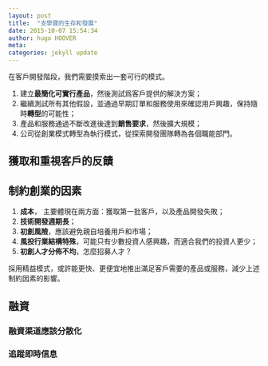 ```yaml
---
layout: post
title:  "支學寶的生存和發展"
date: 2015-10-07 15:54:34
author: hugo HOOVER
meta: 
categories: jekyll update
---
```



<!-- This file is created from $MARBOO_HOME/.media/starts/default.md -->

在客戶開發階段，我們需要摸索出一套可行的模式。

1. 建立**最簡化可實行產品**，然後測試爲客戶提供的解決方案；
2. 繼續測試所有其他假設，並通過早期訂單和服務使用來確認用戶興趣，保持隨時**轉型**的可能性；
3. 產品和服務通過不斷改進後達到**銷售要求**，然後擴大規模；
4. 公司從創業模式轉型為執行模式，從探索開發團隊轉為各個職能部門。

## **獲取和重視客戶的反饋**

## 制約創業的因素

1. **成本**，
主要體現在兩方面：獲取第一批客戶，以及產品開發失敗；
1. **技術開發週期長**；
2. **初創風險**，應該避免親自培養用戶和市場；
3. **風投行業結構特殊**，可能只有少數投資人感興趣，而適合我們的投資人更少；
4. **初創人才分佈不均**，怎麼招募人才？

採用精益模式，或許能更快、更便宜地推出滿足客戶需要的產品或服務，減少上述制約因素的影響。

## 融資

### 融資渠道應該分散化

### 追蹤即時信息